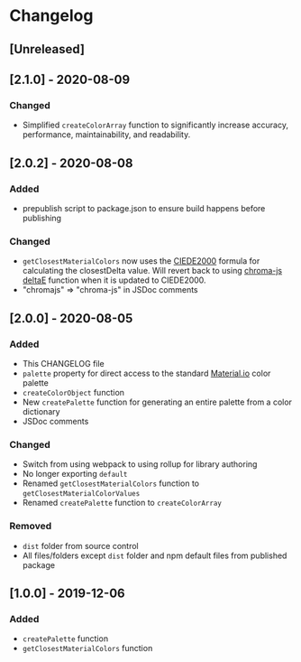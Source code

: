 # Changelog

## [Unreleased]

## [2.1.0] - 2020-08-09

### Changed

-   Simplified `createColorArray` function to significantly increase accuracy, performance, maintainability, and readability.

## [2.0.2] - 2020-08-08

### Added

-   prepublish script to package.json to ensure build happens before publishing

### Changed

-   `getClosestMaterialColors` now uses the [CIEDE2000](https://en.wikipedia.org/wiki/Color_difference#CIEDE2000) formula for calculating the closestDelta value. Will revert back to using [chroma-js deltaE](https://gka.github.io/chroma.js/#chroma-deltae) function when it is updated to CIEDE2000.
-   "chromajs" => "chroma-js" in JSDoc comments

## [2.0.0] - 2020-08-05

### Added

-   This CHANGELOG file
-   `palette` property for direct access to the standard [Material.io](https://material.io/design/color/the-color-system.html#color-usage-and-palettes) color palette
-   `createColorObject` function
-   New `createPalette` function for generating an entire palette from a color dictionary
-   JSDoc comments

### Changed

-   Switch from using webpack to using rollup for library authoring
-   No longer exporting `default`
-   Renamed `getClosestMaterialColors` function to `getClosestMaterialColorValues`
-   Renamed `createPalette` function to `createColorArray`

### Removed

-   `dist` folder from source control
-   All files/folders except `dist` folder and npm default files from published package

## [1.0.0] - 2019-12-06

### Added

-   `createPalette` function
-   `getClosestMaterialColors` function

